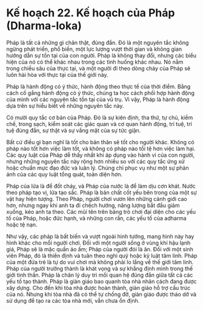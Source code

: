 # Kế hoạch 22. Kế hoạch của Pháp (Dharma-loka)

Pháp là tất cả những gì chân thật, đúng đắn. Đó là một nguyên tắc không ngừng phát triển, phổ biến, một lực lượng vượt thời gian và không gian hướng dẫn sự tồn tại của con người. Pháp là không thay đổi, nhưng các biểu hiện của nó có thể khác nhau trong các tình huống khác nhau. Nó nằm trong chiều sâu của thực tại, và một người đi theo dòng chảy của Pháp sẽ luôn hài hòa với thực tại của thế giới này.

Pháp là hành động có ý thức, hành động theo thực tế của thời điểm. Bằng cách cố gắng hành động có ý thức, chúng ta học cách phối hợp hành động của mình với các nguyên tắc tồn tại của vũ trụ. Vì vậy, Pháp là hành động dựa trên sự hiểu biết về những nguyên tắc này.

Có mười quy tắc cơ bản của Pháp. Đó là sự kiên định, tha thứ, tự chủ, kiềm chế, trong sạch, kiểm soát các giác quan và cơ quan hành động, trí tuệ, trí tuệ đúng đắn, sự thật và sự vắng mặt của sự tức giận.

Bất cứ điều gì bạn nghĩ là tốt cho bản thân sẽ tốt cho người khác. Không có pháp nào tốt hơn việc làm tốt, và không có pháp nào tồi tệ hơn việc làm hại. Các quy luật của Pháp dễ thấy nhất khi áp dụng vào hành vi của con người, nhưng những nguyên tắc này rộng hơn nhiều so với các quy tắc ứng xử hoặc chuẩn mực đạo đức và luân lý. Chúng chỉ phục vụ như một sự phản ánh của các quy luật tổng quát, toàn diện hơn.

Pháp của lửa là để đốt cháy, và Pháp của nước là để làm dịu cơn khát. Nước theo pháp tạo vị, lửa tạo sắc. Pháp là bản chất cốt yếu bên trong của một sự vật hay hiện tượng. Theo Pháp, người chơi vươn lên những cảnh giới cao hơn, nhưng ngay khi anh ta đi chệch hướng, năng lượng bắt đầu giảm xuống, kéo anh ta theo. Các mũi tên trên bảng trò chơi đại diện cho các yếu tố của Pháp, hoặc đức hạnh, và những con rắn, các yếu tố của adharma hoặc tệ nạn.

Như vậy, các pháp là bất biến và vượt ngoài hình tướng, mang hình này hay hình khác cho mỗi người chơi. Đối với một người sống ở vùng khí hậu lạnh giá, Pháp sẽ là mặc quần áo ấm; Pháp của người đói là ăn. Đối với một sinh viên Pháp, đó là thiền định và tuân theo nghi quỹ hoặc kỷ luật tâm linh. Pháp của một đứa trẻ là tự do vui chơi mà không phải lo lắng về thế giới tâm linh. Pháp của người trưởng thành là khát vọng và sự khẳng định mình trong thế giới tinh thần. Pháp là chân lý duy trì mối quan hệ đúng đắn giữa tất cả các yếu tố tạo thành. Pháp là giàn giáo bao quanh tòa nhà nhân cách đang được xây dựng. Cho đến khi tòa nhà được hoàn thành, giàn giáo hỗ trợ cấu trúc của nó. Nhưng khi tòa nhà đã có thể tự chống đỡ, giàn giáo được tháo dỡ và sử dụng để tạo ra các tòa nhà mới, vẫn chưa ổn định.
